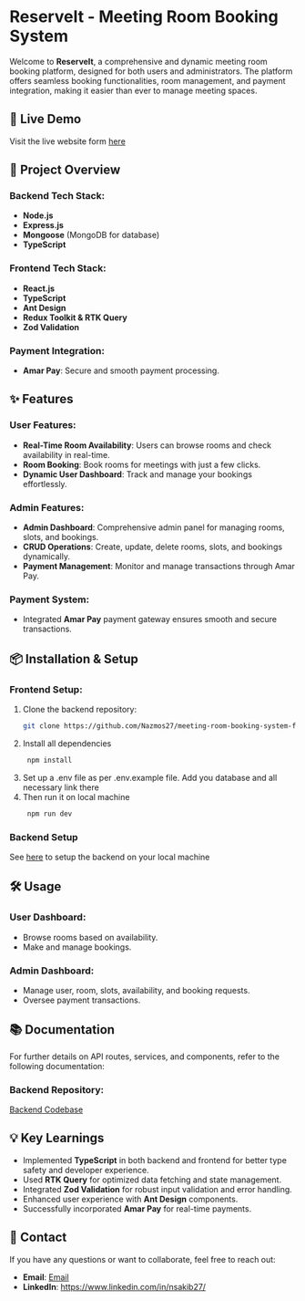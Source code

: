 # ReserveIt - Meeting Room Booking System

Welcome to **ReserveIt**, a comprehensive and dynamic meeting room booking platform, designed for both users and administrators. The platform offers seamless booking functionalities, room management, and payment integration, making it easier than ever to manage meeting spaces.

## 🚀 Live Demo
Visit the live website form [here](https://reserve-it-ten.vercel.app/)

## 📂 Project Overview

### Backend Tech Stack:
- **Node.js**
- **Express.js**
- **Mongoose** (MongoDB for database)
- **TypeScript**

### Frontend Tech Stack:
- **React.js**
- **TypeScript**
- **Ant Design**
- **Redux Toolkit & RTK Query**
- **Zod Validation**

### Payment Integration:
- **Amar Pay**: Secure and smooth payment processing.

## ✨ Features
### User Features:
- **Real-Time Room Availability**: Users can browse rooms and check availability in real-time.
- **Room Booking**: Book rooms for meetings with just a few clicks.
- **Dynamic User Dashboard**: Track and manage your bookings effortlessly.
  
### Admin Features:
- **Admin Dashboard**: Comprehensive admin panel for managing rooms, slots, and bookings.
- **CRUD Operations**: Create, update, delete rooms, slots, and bookings dynamically.
- **Payment Management**: Monitor and manage transactions through Amar Pay.

### Payment System:
- Integrated **Amar Pay** payment gateway ensures smooth and secure transactions.

## 📦 Installation & Setup

### Frontend Setup:
1. Clone the backend repository:
   ```bash
   git clone https://github.com/Nazmos27/meeting-room-booking-system-frontend

2. Install all dependencies
   ```bash
    npm install
3. Set up a .env file as per .env.example file. Add you database and all necessary link there
4. Then run it on local machine
   ```bash
    npm run dev

### Backend Setup 

See [here](https://github.com/Nazmos27/meeting-room-booking-system-backend) to setup the backend on your local machine

## 🛠️ Usage

### User Dashboard:
- Browse rooms based on availability.
- Make and manage bookings.

### Admin Dashboard:
- Manage user, room, slots, availability, and booking requests.
- Oversee payment transactions.

## 📚 Documentation

For further details on API routes, services, and components, refer to the following documentation:

### Backend Repository:
[Backend Codebase](https://github.com/Nazmos27/meeting-room-booking-system-backend)  



## 💡 Key Learnings
- Implemented **TypeScript** in both backend and frontend for better type safety and developer experience.
- Used **RTK Query** for optimized data fetching and state management.
- Integrated **Zod Validation** for robust input validation and error handling.
- Enhanced user experience with **Ant Design** components.
- Successfully incorporated **Amar Pay** for real-time payments.

## 🔗 Contact

If you have any questions or want to collaborate, feel free to reach out:

- **Email**: [Email](mailto:nazmos789@gamail.com)
- **LinkedIn**: https://www.linkedin.com/in/nsakib27/
